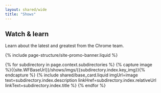 ```yaml
---
layout: shared/wide
title: "Shows"
---
```


<div class="wf-subheading">
  <div class="page-content">
    <h2>Watch &amp; learn</h2>
    <p class="mdl-typography--font-light">
      Learn about the latest and greatest from the Chrome team.
    </p>
  </div>
</div>

{% include page-structure/site-promo-banner.liquid %}

<div class="page-content">
  <div class="mdl-grid">
    {% for subdirectory in page.context.subdirectories %}
      {% capture image %}{{site.WFBaseUrl}}/shows/imgs/{{subdirectory.index.key_img}}{% endcapture %}
      {% include shared/base_card.liquid imgUrl=image text=subdirectory.index.description linkHref=subdirectory.index.relativeUrl linkText=subdirectory.index.title %}
    {% endfor %}
  </div>
</div>
